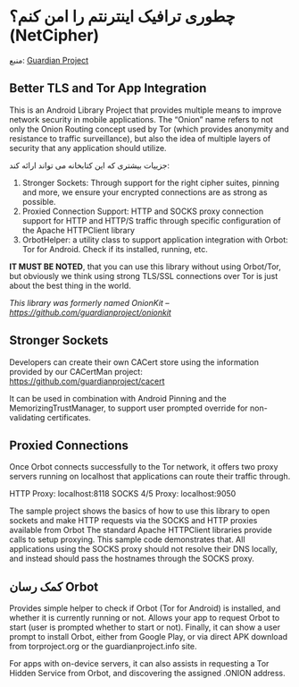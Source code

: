 # چطوری ترافیک اینترنتم را امن کنم؟ (NetCipher) 

منبع:  [Guardian Project](https://guardianproject.info/code/netcipher/)

## Better TLS and Tor App Integration

This is an Android Library Project that provides multiple means to improve network security in mobile applications. The “Onion” name refers to not only the Onion Routing concept used by Tor (which provides anonymity and resistance to traffic surveillance), but also the idea of multiple layers of security that any application should utilize.

جزییات بیشتری که این کتابخانه می تواند ارائه کند:

1. Stronger Sockets: Through support for the right cipher suites, pinning and more, we ensure your encrypted connections are as strong as possible.
1. Proxied Connection Support: HTTP and SOCKS proxy connection support for HTTP and HTTP/S traffic through specific configuration of the Apache HTTPClient library
1. OrbotHelper: a utility class to support application integration with Orbot: Tor for Android. Check if its installed, running, etc.

**IT MUST BE NOTED**, that you can use this library without using Orbot/Tor, but obviously we think using strong TLS/SSL connections over Tor is just about the best thing in the world.

*This library was formerly named OnionKit – https://github.com/guardianproject/onionkit*

## Stronger Sockets

Developers can create their own CACert store using the information provided by our CACertMan project: https://github.com/guardianproject/cacert

It can be used in combination with Android Pinning and the MemorizingTrustManager, to support user prompted override for non-validating certificates.

## Proxied Connections

Once Orbot connects successfully to the Tor network, it offers two proxy servers running on localhost that applications can route their traffic through.

HTTP Proxy: localhost:8118 SOCKS 4/5 Proxy: localhost:9050

The sample project shows the basics of how to use this library to open sockets and make HTTP requests via the SOCKS and HTTP proxies available from Orbot The standard Apache HTTPClient libraries provide calls to setup proxying. This sample code demonstrates that. All applications using the SOCKS proxy should not resolve their DNS locally, and instead should pass the hostnames through the SOCKS proxy.

## کمک رسان Orbot
Provides simple helper to check if Orbot (Tor for Android) is installed, and whether it is currently running or not. Allows your app to request Orbot to start (user is prompted whether to start or not). Finally, it can show a user prompt to install Orbot, either from Google Play, or via direct APK download from torproject.org or the guardianproject.info site.

For apps with on-device servers, it can also assists in requesting a Tor Hidden Service from Orbot, and discovering the assigned .ONION address.
